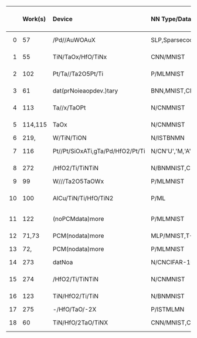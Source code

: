 |    | Work(s)           | Device                                                      | NN Type/Dataset                                                                | Crossbar size                | CMOS              | ADC                             | Cell-Structure         | Input circuit                       | Sensing Electronics                      | Activation function                                                                        | Row/Col. Selectors                        | Softmax Activation Func                      | Inference/training                    | Weight Prog circuitry                    |
|---:|:------------------|:------------------------------------------------------------|:-------------------------------------------------------------------------------|:-----------------------------|:------------------|:--------------------------------|:-----------------------|:------------------------------------|:-----------------------------------------|:-------------------------------------------------------------------------------------------|:------------------------------------------|:---------------------------------------------|:--------------------------------------|:-----------------------------------------|
|  0 | 57                | /Pd//AuWOAuX                                                | SLP,SparsecodingP/ML,eklettGreers                                              | 54108×                       | 180nm             | -chipOn(bit)13-                 | 1R                     | -chip(6-bit)On                      | Chargeintetiogran                        | -chipdigitalOn(Sigid)mo                                                                    | -chipOn                                   | Off-chip(ftw)Soare                           | Infe&renceinintrag                    | -chipOn                                  |
|  1 | 55                | TiN/TaOx/HfO/TiNx                                           | CNN/MNIST                                                                      | 12816×                       | 130nm             | Off-chip(8-bit)                 | 1T1R                   | On-chip(1-bit)                      | Chargeintetiogran                        | Off-chip(software:andReLUmax.ling)Poo                                                      | On-chip                                   | Off-chip(Softw)are                           | Infe&renceinintrag                    | Off-chip                                 |
|  2 | 102               | Pt/Ta//Ta2O5Pt/Ti                                           | P/MLMNIST                                                                      | 12864×                       | 2µm               | N/A                             | 1T1R                   | N/A                                 | N/A                                      | Off-chhardipReLU)ware:                                                                     | Off-chip                                  | Off-chip(Softw)are                           | Learni&nginintrag                     | Off-chip                                 |
|  3 | 61                | dat(prNoieaopdev.)tary                                      | BNN,MNIST,CIFAR-10                                                             | 12864×                       | 90nm              | -chOnip(3-bit)                  | 1T1R                   | Notlemedimentp                      | -ch(A)OnipVS                             | -ch()OnipBinary                                                                            | -chOnip                                   | Off-ch(soft-ipre)*wa                         | Inferencelyon                         | Off-chip                                 |
|  4 | 113               | Ta//x/TaOPt                                                 | N/CNMNIST                                                                      | 6464×                        | 180nm             | -chOnip                         | 1T1R                   | -chOnip                             | -ch()OnipTIA                             | Off-ch(softw)ip*are                                                                        | -chOnip                                   | Off-ch(softipre)*wa                          | Inferencelyon                         | Off-chip                                 |
|  5 | 114,115           | TaOx                                                        | N/CNMNIST                                                                      | 6464×                        | 180nm             | -chipOn(bit)10-                 | 1T1R                   | -chipOn                             | -chip()OnTIA                             | Off-chip(softw)*are                                                                        | -chipOn                                   | Off-chip(softre)*wa                          | Inferencelyon                         | Off-chip                                 |
|  6 | 219,              | W/TiN/TiON                                                  | N/ISTBNMN                                                                      | 100100×                      | 65nm              | On-chip(3-bit)                  | 1T1R                   | N/A                                 | On-chip(CSA)                             | Off-chip(FPGA:max.ling)Poo                                                                 | On-chip                                   | Off-chip(FPGA)                               | Inferencelyon                         | Off-chip                                 |
|  7 | 116               | Pt//Pt/SiOxATi,gTa/Pd/HfO2/Pt/Ti                            | N/CN'U','M,'A','S'                                                             | 88×                          | Nodata            | Off-chip                        | 1T1R                   | On-chip                             | Off)-chip(TIA                            | LU)OffOn-chip(Re,ftwchip(soaremax.:ling)Poo                                                | Off-chip                                  | OffU)-chip(MC                                | Infe&renceinintrag                    | Off-chip                                 |
|  8 | 272               | /HfO2/Ti/TiNTiN                                             | N/BNMNIST,CIFAR-10                                                             | Kb1                          | 130nm             | -chOnip                         | 2T2R                   | Notlemedimentp                      | Onch()ipPCSA                             | -ch()OnipBinary                                                                            | -chOnip                                   | -chOnip()Binary                              | Inferencelyon                         | Off-chip                                 |
|  9 | 99                | W///Ta2O5TaOWx                                              | P/MLMNIST                                                                      | Mb2                          | 180nm             | -chOnip(1-bit)                  | 1T1R                   | -ch(1-bit)Onip                      | -chOnip                                  | datNoa                                                                                     | -chOnip                                   | datNoa                                       | Inferencelyon                         | Off-chip                                 |
| 10 | 100               | AlCu/TiN/Ti/HfO/TiN2                                        | P/ML                                                                           | 3232×                        | 150nm             | -chipOn(1or3-bit)               | 1T1R                   | -chip(1-bit)On                      | -chipOn                                  | Off-chip(softw)*are                                                                        | -chipOn                                   | Off-chip(softre)*wa                          | Inferencelyon                         | On-chip()SRAM                            |
| 11 | 122               | (noPCMdata)more                                             | P/MLMNIST                                                                      | 5121024×                     | 180nm             | datNoa                          | 3T1C2PCM+              | datNoa                              | Off-chip(softw)are                       | Off-chip(ftSoLU)Reware:                                                                    | Off-chip                                  | Off-chip(ftw)Soare                           | Inferencelyon                         | Off-chip                                 |
| 12 | 71,73             | PCM(nodata)more                                             | MLP/MNIST,T-9/ResNECIF-10AR                                                    | 256256×                      | 14nm              | On-chip                         | 4T4R                   | On-chip(8-bit)                      | On-chip(CCO-based)                       | On-chip(ReLU)                                                                              | On-chip                                   | Off-chip(Softw)are                           | Inferencelyon                         | On-chip                                  |
| 13 | 72,               | PCM(nodata)more                                             | P/MLMNIST                                                                      | 512512×                      | 14nm              | Off-chip                        | 4T4R                   | it)On-chip(8-b                      | On-chip                                  | Offid)-chip(Sigmo                                                                          | On-chip                                   | OffA)-chip(FPG                               | Inferencelyon                         | On-chip                                  |
| 14 | 273               | datNoa                                                      | N/CNCIFAR-10                                                                   | 256512×                      | 55nm              | -chOnip                         | 1T1R                   | datNoa                              | -chOnip                                  | Off-ch(A)ipFPG                                                                             | -chOnip                                   | Off-ch(A)ipFPG                               | Inferencelyon                         | Off-chip                                 |
| 15 | 274               | /HfO2/Ti/TiNTiN                                             | N/CNMNIST                                                                      | kB18                         | 130nm             | Offchip*                        | 1T1R                   | Off-chip*                           | Off-chip*                                | Off-ch(A)ipFPG                                                                             | Off-chip*                                 | Off-ch(A)ipFPG                               | Inferencelyon                         | -chOnip                                  |
| 16 | 123               | TiN/HfO2/Ti/TiN                                             | N/BNMNIST                                                                      | Kb1                          | 130nm             | N/A                             | 2T2R                   | N/A                                 | -chipOn                                  | Off-chip(softw)*are                                                                        | -chipOn                                   | Off-chip(softre)*wa                          | Inferencelyon                         | Off-chip                                 |
| 17 | 275               | -/HfO/TaO/-2X                                               | P/ISTMLMN                                                                      | 158.8Kb                      | 130nm             | On-chip(8-bit)                  | 2T2R                   | On-chip(8-bit)                      | Chargeintetiogran                        | Off-chip                                                                                   | On-chip                                   | Off-chip                                     | Inferencelyon                         | Offchip(A)FPG                            |
| 18 | 60                | TiN/HfO/2TaO/TiNX                                           | CNN/MNIST,CIFAR-10                                                             | 256×256                      | 130nm             | On-chip(8-bit)                  | 1T1R                   | On-chip                             | Chargeintetiogran                        | On-chip(analog:ReLU)Off-chip,(FPGling)A:Poomax.                                            | On-chip                                   | Off-chip(FPGA)                               | Off-chip(Softw)are                    | On-chip                                  |